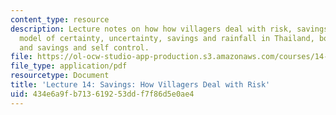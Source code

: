 ```yaml
---
content_type: resource
description: Lecture notes on how how villagers deal with risk, savings, a simple
  model of certainty, uncertainty, savings and rainfall in Thailand, borrowing constraints,
  and savings and self control.
file: https://ol-ocw-studio-app-production.s3.amazonaws.com/courses/14-74-foundations-of-development-policy-spring-2009/434e6a9fb713619253ddf7f86d5e0ae4_MIT14_74s09_lec19.pdf
file_type: application/pdf
resourcetype: Document
title: 'Lecture 14: Savings: How Villagers Deal with Risk'
uid: 434e6a9f-b713-6192-53dd-f7f86d5e0ae4
---
```

